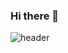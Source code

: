 ### Hi there 👋
![header](https://capsule-render.vercel.app/api?type=waving&color=timeGradient&height=300&section=header&text=capsule%20render&fontSize=90)
<!--
**E-brinca64/E-brinca64** is a ✨ _special_ ✨ repository because its `README.md` (this file) appears on your GitHub profile.

Here are some ideas to get you started:

- 🔭 I’m currently working on ...
- 🌱 I’m currently learning ...
- 👯 I’m looking to collaborate on ...
- 🤔 I’m looking for help with ...
- 💬 Ask me about ...
- 📫 How to reach me: ...
- 😄 Pronouns: ...
- ⚡ Fun fact: ...
-->
